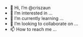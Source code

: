 - 👋 Hi, I’m @criszaun
- 👀 I’m interested in ...
- 🌱 I’m currently learning ...
- 💞️ I’m looking to collaborate on ...
- 📫 How to reach me ...

<!---
criszaun/criszaun is a ✨ special ✨ repository because its `README.md` (this file) appears on your GitHub profile.
You can click the Preview link to take a look at your changes.
--->
